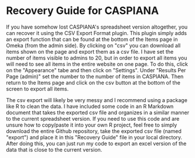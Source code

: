 # Recovery Guide for CASPIANA
If you have somehow lost CASPIANA's spreadsheet version altogether, you can recover it using the CSV Export Format plugin. This plugin simply adds an export function that can be found at the bottom of the Items page in Omeka (from the admin side). By clicking on "csv" you can download all items shown on the page and export them as a csv file. I have set the number of items visible to admins to 20, but in order to export all items you will need to see all items in the entire website on one page. To do this, click on the "Appearance" tabe and then click on "Settings". Under "Results Per Page (admin)" set the number to the number of items in CASPIANA. Then return to the Items page and click on the csv button at the bottom of the screen to export all items. 

The csv export will likely be very messy and I recommend using a package like R to clean the data. I have included some code in an R Markdown document that takes the exported csv file and organizes in a similar manner to the current spreadsheet version. If you need to use this code and are unsure how to copy/paste it into your own R project, feel free to simply download the entire Github repository, take the exported csv file (named "export") and place it in this "Recovery Guide" file in your local directory. After doing this, you can just run my code to export an excel version of the data that is close to the current version. 
